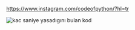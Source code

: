 https://www.instagram.com/codeofpython/?hl=tr

![kac saniye yasadıgını bulan kod](https://user-images.githubusercontent.com/74104595/100498723-514f0580-3175-11eb-819e-a258c072fe84.jpg)
